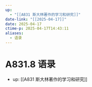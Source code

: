 ```yaml
---
up:
  - "[[A831 斯大林著作的学习和研究]]"
date-link: "[[2025-04-17]]"
date: 2025-04-17
ctime-p: 2025-04-17T14:43:11
aliases:
  - 语录
---
```


# A831.8 语录

- up: [[A831 斯大林著作的学习和研究]]

